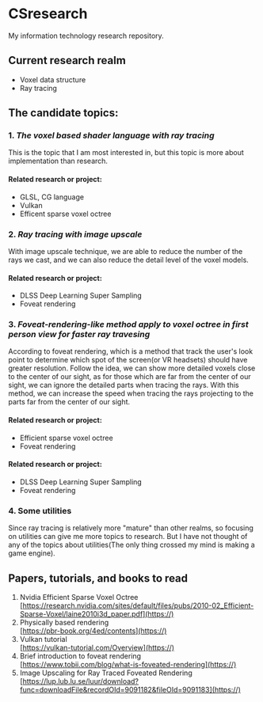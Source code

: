 # CSresearch
My information technology research repository.
## Current research realm
* Voxel data structure
* Ray tracing

## The candidate topics:

### 1. *The voxel based shader language with ray tracing*

This is the topic that I am most interested in, but this topic is more about implementation than research.

#### Related research or project:
* GLSL, CG language
* Vulkan
* Efficent sparse voxel octree

### 2. *Ray tracing with image upscale*

With image upscale technique, we are able to reduce the number of the rays we cast, and we can also reduce the detail level of the voxel models.

#### Related research or project:
* DLSS Deep Learning Super Sampling
* Foveat rendering

### 3. *Foveat-rendering-like method apply to voxel octree in first person view for faster ray travesing*

According to foveat rendering, which is a method that track the user's look point to determine which spot of the screen(or VR headsets) should have greater resolution. Follow the idea, we can show more detailed voxels close to the center of our sight, as for those which are far from the center of our sight, we can ignore the detailed parts when tracing the rays. With this method, we can increase the speed when tracing the rays projecting to the parts far from the center of our sight. 

#### Related research or project:
* Efficient sparse voxel octree
* Foveat rendering

#### Related research or project:
* DLSS Deep Learning Super Sampling
* Foveat rendering

### 4. Some utilities 

Since ray tracing is relatively more "mature" than other realms, so focusing on utilities can give me more topics to research. But I have not thought of any of the topics about utilities(The only thing crossed my mind is making a game engine).

## Papers, tutorials, and books to read
1. Nvidia Efficient Sparse Voxel Octree  
[https://research.nvidia.com/sites/default/files/pubs/2010-02_Efficient-Sparse-Voxel/laine2010i3d_paper.pdf](https://)
2. Physically based rendering  
[https://pbr-book.org/4ed/contents](https://)
3. Vulkan tutorial  
[https://vulkan-tutorial.com/Overview](https://)
4. Brief introduction to foveat rendering  
[https://www.tobii.com/blog/what-is-foveated-rendering](https://)
5. Image Upscaling for Ray Traced Foveated Rendering  
[https://lup.lub.lu.se/luur/download?func=downloadFile&recordOId=9091182&fileOId=9091183](https://)
